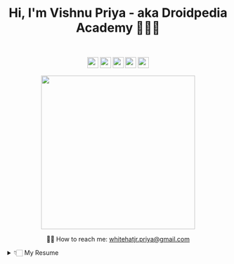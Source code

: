 
<h1 align='center'>
 Hi, I'm Vishnu Priya - aka Droidpedia Academy 👩🏻‍💻
</h1>

<br/>
<p align='center'>
<a href="https://github.com/vishnupriya-whitehatjr"><img src="https://img.shields.io/badge/GitHub-100000?&logo=github&logoColor=white" height=25></a>              <a href="https://www.linkedin.com/in/vishnupriyayerram/"><img src="https://img.shields.io/badge/linkedin-%230077B5.svg?logo=linkedin&logoColor=white" height=25></a>               <a href="https://www.instagram.com/droidpediaacademy/"><img src="https://img.shields.io/badge/instagram-%23E4405F.svg?logo=instagram&logoColor=white" height=25></a> <a href="https://www.facebook.com/vishnupriya888/"><img src="https://img.shields.io/badge/Facebook-1877F2?logo=facebook&logoColor=white" height=25></a>             <a href="https://www.youtube.com/channel/UCipOQ0TxgLFkEkA2SSCdA1A"><img src="https://img.shields.io/badge/YouTube-FF0000?logo=youtube&logoColor=white" height=25></a>

</p>

<p align='center'>
  <a href="#"><img src="https://github-readme-stats.vercel.app/api?username=vishnupriya-whitehatjr&show_icons=true&count_private=true&theme=dark" width="350"></a>
</p>

<p align='center'>
 ✍🏻 How to reach me: <a href='mailto:whitehatjr.priya@gmail.com'>whitehatjr.priya@gmail.com</a>
 </p>
<details>
 <summary> 👇🏻 My Resume</summary>
 
### About Me
<p>  
- 🌱 I’m currently learning anything possible, because I love learning!!!<br/>
- 👯 I’m looking to collaborate with other content creators.<br/>
- 🤔 I’m looking for help with design.<br/>
- 💬 Ask me about Android, Web Development & Design and Python!.<br/>
- 🥅 2021 Goals: Contribute more to Open Source projects, Launch My Online Course<br/>
- ⚡ Fun fact: I can solve a Rubik's Cube in under a minute!<br/>
- ⚡ Fun fact: I love playing piano, micro art.<br/>
 </p>
 
### My Experience
- 👨‍💻 <b>Director</b>\
  📆 August,2019 - Moment\
 📍 **WhiteHatJr** - Mumbai,India
<img align="right" src="https://img.shields.io/badge/Python-14354C?&logo=python&logoColor=white"/>
<img align="right" src="https://img.shields.io/badge/HTML-239120?logo=html5&logoColor=white"/>
<img align="right" src="https://img.shields.io/badge/CSS-239120?logo=css3&logoColor=white"/>
<img align="right" src="https://img.shields.io/badge/JavaScript-F7DF1E?logo=javascript&logoColor=black"/>
<img align="right" src="https://img.shields.io/badge/React_Native-20232A?logo=react&logoColor=61DAFB"/>

- 👨‍💻 <b>Coding Expert</b>\
  📆 October,2019 - August,2019\
 📍 **WhiteHatJr** - Mumbai,India
<img align="right" src="https://img.shields.io/badge/Python-14354C?&logo=python&logoColor=white"/>
<img align="right" src="https://img.shields.io/badge/HTML-239120?logo=html5&logoColor=white"/>
<img align="right" src="https://img.shields.io/badge/CSS-239120?logo=css3&logoColor=white"/>
<img align="right" src="https://img.shields.io/badge/JavaScript-F7DF1E?logo=javascript&logoColor=black"/>
<img align="right" src="https://img.shields.io/badge/React_Native-20232A?logo=react&logoColor=61DAFB"/>

- 👨‍💻 <b>Mentor</b>\
  📆 October,2019 - Moment\
 📍 **Expertrons** - Mumbai,India
<img align="right" src="https://img.shields.io/badge/Python-14354C?&logo=python&logoColor=white"/>
<img align="right" src="https://img.shields.io/badge/HTML-239120?logo=html5&logoColor=white"/>
<img align="right" src="https://img.shields.io/badge/Android-3DDC84?logo=android&logoColor=white"/>
<img align="right" src="https://img.shields.io/badge/JavaScript-F7DF1E?logo=javascript&logoColor=black"/>
<img align="right" src="https://img.shields.io/badge/React_Native-20232A?logo=react&logoColor=61DAFB"/>
<img align="right" src="https://img.shields.io/badge/Flutter-02569B?logo=flutter&logoColor=white"/>

- 👨‍💻 <b>Mentor</b> <a href="https://mentorselector.com/mentor/vishnu-priya-yerram/">See me here!  </a>\
  📆 October,2019 - Moment\
 📍 **Mentor Selector** - Mumbai,India

<img align="right" src="https://img.shields.io/badge/Python-14354C?&logo=python&logoColor=white"/>
<img align="right" src="https://img.shields.io/badge/HTML-239120?logo=html5&logoColor=white"/>
<img align="right" src="https://img.shields.io/badge/Android-3DDC84?logo=android&logoColor=white"/>
<img align="right" src="https://img.shields.io/badge/JavaScript-F7DF1E?logo=javascript&logoColor=black"/>
<img align="right" src="https://img.shields.io/badge/React_Native-20232A?logo=react&logoColor=61DAFB"/>
<img align="right" src="https://img.shields.io/badge/Flutter-02569B?logo=flutter&logoColor=white"/>


- 👨‍💻 <b>Application Development Associate</b>\
  📆 March,2018 - July,2019\
 📍 **Accenture** - Hyderabad,India
<img align="right" src="https://img.shields.io/badge/Java-ED8B00?logo=java&logoColor=white"/>
<img align="right" src="https://img.shields.io/badge/AngularJS-E23237?logo=angularjs&logoColor=white"/>
<img align="right" src="https://img.shields.io/badge/Android-3DDC84?logo=android&logoColor=white"/>
<img align="right" src="https://img.shields.io/badge/MySQL-00000F?logo=mysql&logoColor=white"/>
<img align="right" src="https://img.shields.io/badge/Microsoft_Office-D83B01?logo=microsoft-office&logoColor=white"/>
<img align="right" src="https://img.shields.io/badge/Microsoft-666666?logo=microsoft&logoColor=white"/>

- 👨‍💻 <b>Application Developer</b>\
  📆 March,2018 - July,2019\
 📍 **ONS Solutions** - Hyderabad,India
 <img align="right" src="https://img.shields.io/badge/Android-3DDC84?logo=android&logoColor=white"/>
</details>
